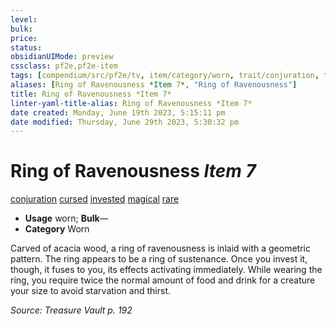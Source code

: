 ```yaml
---
level:
bulk:
price:
status:
obsidianUIMode: preview
cssclass: pf2e,pf2e-item
tags: [compendium/src/pf2e/tv, item/category/worn, trait/conjuration, trait/cursed, trait/invested, trait/magical, trait/rare]
aliases: [Ring of Ravenousness *Item 7*, "Ring of Ravenousness"]
title: Ring of Ravenousness *Item 7*
linter-yaml-title-alias: Ring of Ravenousness *Item 7*
date created: Monday, June 19th 2023, 5:15:11 pm
date modified: Thursday, June 29th 2023, 5:30:32 pm
---
```


# Ring of Ravenousness *Item 7*

[conjuration](rules/traits/conjuration.md) [cursed](rules/traits/cursed-gmg.md) [invested](rules/traits/invested.md) [magical](rules/traits/magical.md) [rare](rules/traits/rare.md)  

- **Usage** worn; **Bulk**—
- **Category** Worn

Carved of acacia wood, a ring of ravenousness is inlaid with a geometric pattern. The ring appears to be a ring of sustenance. Once you invest it, though, it fuses to you, its effects activating immediately. While wearing the ring, you require twice the normal amount of food and drink for a creature your size to avoid starvation and thirst.

*Source: Treasure Vault p. 192*
